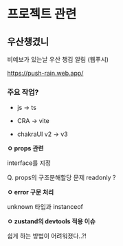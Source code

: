 # 프로젝트 관련

## 우산챙겼니

비예보가 있는날 우산 챙김 알림 (웹푸시)

https://push-rain.web.app/

### 주요 작업?

- js -> ts

- CRA -> vite

- chakraUI v2 -> v3 

**ㅇ props 관련**

interface를 지정

Q. props의 구조분해할당 문제 readonly ?

**ㅇ error 구문 처리**

unknown 타입과 instanceof

**ㅇ zustand의 devtools 적용 이슈**

쉽게 하는 방법이 어려워졌다..?!